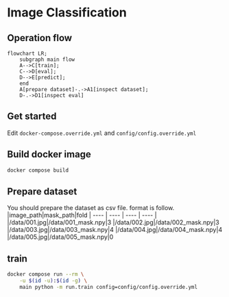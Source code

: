 # Image Classification

## Operation flow
```mermaid
flowchart LR;
    subgraph main flow
    A-->C[train];
    C-->D[eval];
    D-->E[predict];
    end
    A[prepare dataset]-.->A1[inspect dataset];
    D-.->D1[inspect eval]
```
## Get started
Edit `docker-compose.override.yml` and `config/config.override.yml` 

## Build docker image
```bash
docker compose build
```

## Prepare dataset
You should prepare the dataset as csv file.
format is follow.
|image_path|mask_path|fold
| ---- | ---- | ---- | ---- |
|/data/001.jpg|/data/001_mask.npy|3
|/data/002.jpg|/data/002_mask.npy|3
|/data/003.jpg|/data/003_mask.npy|4
|/data/004.jpg|/data/004_mask.npy|4
|/data/005.jpg|/data/005_mask.npy|0

## train
```bash
docker compose run --rm \
    -u $(id -u):$(id -g) \
    main python -m run.train config=config/config.override.yml
```


